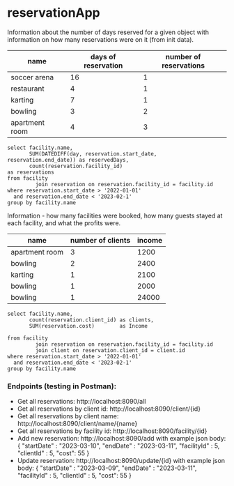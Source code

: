 # reservationApp

Information about the number of days reserved for a given
object with information on how many reservations were on it (from init data).

name | days of reservation | number of reservations 
--- | --- | --- 
soccer arena | 16 | 1 
restaurant | 4 | 1 
karting | 7 | 1 
bowling | 3 | 2 
apartment room | 4 | 3 


    select facility.name,
           SUM(DATEDIFF(day, reservation.start_date, reservation.end_date)) as reservedDays,
           count(reservation.facility_id)                                   as reservations
    from facility
             join reservation on reservation.facility_id = facility.id
    where reservation.start_date > '2022-01-01'
      and reservation.end_date < '2023-02-1'
    group by facility.name

Information - how many facilities were booked, how many guests stayed at each facility, and what the profits were.

name | number of clients | income 
--- | --- | --- 
apartment room | 3 | 1200
bowling | 2 | 2400 
karting | 1 | 2100
bowling | 1 | 2000 
bowling | 1 | 24000

    select facility.name,
           count(reservation.client_id) as clients,
           SUM(reservation.cost)        as Income
    
    from facility
             join reservation on reservation.facility_id = facility.id
             join client on reservation.client_id = client.id
    where reservation.start_date > '2022-01-01'
      and reservation.end_date < '2023-02-1'
    group by facility.name

### Endpoints (testing in Postman):
- Get all reservations: http://localhost:8090/all
- Get all reservations by client id: http://localhost:8090/client/{id}
- Get all reservations by client name: http://localhost:8090/client/name/{name}
- Get all reservations by facility id: http://localhost:8090/facility/{id}
- Add new reservation: http://localhost:8090/add
with example json body:
{
    "startDate" : "2023-03-10",
    "endDate" : "2023-03-11",
    "facilityId" : 5,
    "clientId" : 5,
    "cost": 55
}
- Update reservation: http://localhost:8090/update/{id}
with example json body:
{
    "startDate" : "2023-03-09",
    "endDate" : "2023-03-11",
    "facilityId" : 5,
    "clientId" : 5,
    "cost": 55
}
